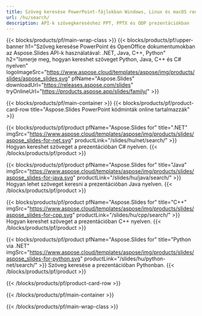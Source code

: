 ```yaml
---
title: Szöveg keresése PowerPoint-fájlokban Windows, Linux és macOS rendszeren
url: /hu/search/
description: API-k szövegkereséshez PPT, PPTX és ODP prezentációkban
---
```


{{< blocks/products/pf/main-wrap-class >}}
{{< blocks/products/pf/upper-banner h1="Szöveg keresése PowerPoint és OpenOffice dokumentumokban az Aspose.Slides API-k használatával: .NET, Java, C++, Python" h2="Ismerje meg, hogyan kereshet szöveget Python, Java, C++ és C# nyelven" logoImageSrc="https://www.aspose.cloud/templates/aspose/img/products/slides/aspose_slides.svg" pfName="Aspose.Slides" downloadUrl="https://releases.aspose.com/slides" tryOnlineUrl="https://products.aspose.app/slides/family/" >}}

{{< blocks/products/pf/main-container >}}
{{< blocks/products/pf/product-card-row title="Aspose.Slides PowerPoint kódminták online tartalmazzák" >}}

{{< blocks/products/pf/product pfName="Aspose.Slides for" title=".NET" imgSrc="https://www.aspose.cloud/templates/aspose/img/products/slides/aspose_slides-for-net.svg" productLink="/slides/hu/net/search/" >}}
Hogyan kereshet szöveget a prezentációban C# nyelven.
{{< /blocks/products/pf/product >}}

{{< blocks/products/pf/product pfName="Aspose.Slides for" title="Java" imgSrc="https://www.aspose.cloud/templates/aspose/img/products/slides/aspose_slides-for-java.svg" productLink="/slides/hu/java/search/" >}}
Hogyan lehet szöveget keresni a prezentációban Java nyelven.
{{< /blocks/products/pf/product >}}

{{< blocks/products/pf/product pfName="Aspose.Slides for" title="C++" imgSrc="https://www.aspose.cloud/templates/aspose/img/products/slides/aspose_slides-for-cpp.svg" productLink="/slides/hu/cpp/search/" >}}
Hogyan kereshet szöveget a prezentációban C++ nyelven.
{{< /blocks/products/pf/product >}}

{{< blocks/products/pf/product pfName="Aspose.Slides for" title="Python via .NET" imgSrc="https://www.aspose.cloud/templates/aspose/img/products/slides/aspose_slides-for-python.svg" productLink="/slides/hu/python-net/search/" >}}
Szöveg keresése a prezentációban Pythonban.
{{< /blocks/products/pf/product >}}

{{< /blocks/products/pf/product-card-row >}}

{{< /blocks/products/pf/main-container >}}

{{< /blocks/products/pf/main-wrap-class >}}
